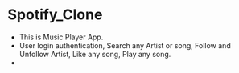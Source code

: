 # Spotify_Clone

- This is Music Player App.
- User login authentication, Search any Artist or song, Follow and Unfollow Artist, Like any song, Play any song.
- 
